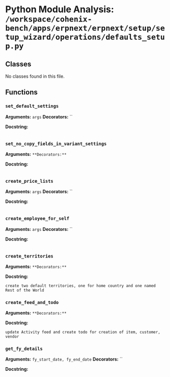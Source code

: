 # Python Module Analysis: `/workspace/cohenix-bench/apps/erpnext/erpnext/setup/setup_wizard/operations/defaults_setup.py`

## Classes

No classes found in this file.


## Functions

### `set_default_settings`
**Arguments:** `args`
**Decorators:** ``

**Docstring:**
```

```
### `set_no_copy_fields_in_variant_settings`
**Arguments:** ``
**Decorators:** ``

**Docstring:**
```

```
### `create_price_lists`
**Arguments:** `args`
**Decorators:** ``

**Docstring:**
```

```
### `create_employee_for_self`
**Arguments:** `args`
**Decorators:** ``

**Docstring:**
```

```
### `create_territories`
**Arguments:** ``
**Decorators:** ``

**Docstring:**
```
create two default territories, one for home country and one named Rest of the World
```
### `create_feed_and_todo`
**Arguments:** ``
**Decorators:** ``

**Docstring:**
```
update Activity feed and create todo for creation of item, customer, vendor
```
### `get_fy_details`
**Arguments:** `fy_start_date, fy_end_date`
**Decorators:** ``

**Docstring:**
```

```

